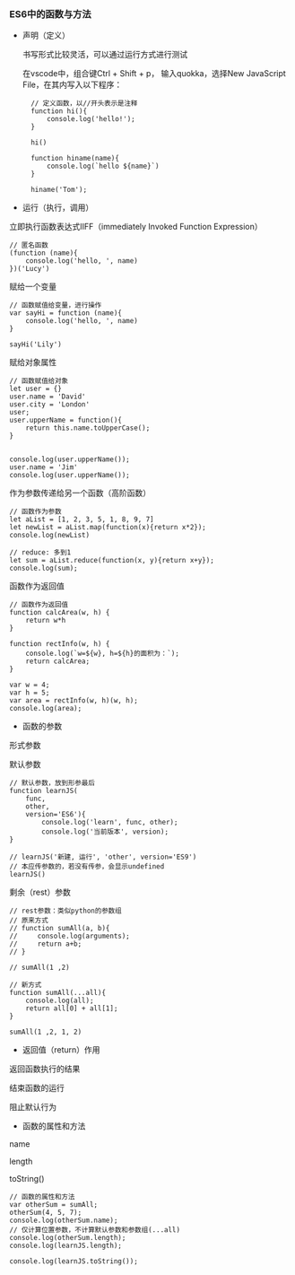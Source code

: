 ### ES6中的函数与方法 ###
- 声明（定义）

	书写形式比较灵活，可以通过运行方式进行测试
	
	在vscode中，组合键Ctrl + Shift + p， 输入quokka，选择New JavaScript File，在其内写入以下程序：
	
		// 定义函数，以//开头表示是注释
		function hi(){
		    console.log('hello!');
		}
		
		hi()
		
		function hiname(name){
		    console.log(`hello ${name}`)
		}
		
		hiname('Tom');
		

- 运行（执行，调用）

立即执行函数表达式IIFF（immediately Invoked Function Expression）

	// 匿名函数
	(function (name){
	    console.log('hello, ', name)
	})('Lucy')

赋给一个变量

	// 函数赋值给变量，进行操作
	var sayHi = function (name){
	    console.log('hello, ', name)
	}
	
	sayHi('Lily')

赋给对象属性

	// 函数赋值给对象
	let user = {}
	user.name = 'David'
	user.city = 'London'
	user;
	user.upperName = function(){
	    return this.name.toUpperCase();
	}
	
	
	console.log(user.upperName());
	user.name = 'Jim'
	console.log(user.upperName());

作为参数传递给另一个函数（高阶函数）

	// 函数作为参数
	let aList = [1, 2, 3, 5, 1, 8, 9, 7]
	let newList = aList.map(function(x){return x*2});
	console.log(newList)
	
	// reduce: 多到1
	let sum = aList.reduce(function(x, y){return x+y});
	console.log(sum);

函数作为返回值

	// 函数作为返回值
	function calcArea(w, h) {
	    return w*h
	}
	
	function rectInfo(w, h) {
	    console.log(`w=${w}, h=${h}的面积为：`);
	    return calcArea;
	}
	
	var w = 4;
	var h = 5;
	var area = rectInfo(w, h)(w, h);
	console.log(area);

- 函数的参数

形式参数

默认参数

	// 默认参数，放到形参最后
	function learnJS(
	    func, 
	    other, 
	    version='ES6'){
	        console.log('learn', func, other);
	        console.log('当前版本', version);
	}
	
	// learnJS('新建, 运行', 'other', version='ES9')
	// 本应传参数的，若没有传参，会显示undefined
	learnJS()


剩余（rest）参数

	// rest参数：类似python的参数组
	// 原来方式
	// function sumAll(a, b){
	//     console.log(arguments);
	//     return a+b;
	// }
	
	// sumAll(1 ,2)
	
	// 新方式
	function sumAll(...all){
	    console.log(all);
	    return all[0] + all[1];
	}
	
	sumAll(1 ,2, 1, 2)

- 返回值（return）作用

返回函数执行的结果

结束函数的运行

阻止默认行为

- 函数的属性和方法

name

length

toString()

	// 函数的属性和方法
	var otherSum = sumAll;
	otherSum(4, 5, 7);
	console.log(otherSum.name);
	// 仅计算位置参数，不计算默认参数和参数组(...all)
	console.log(otherSum.length);
	console.log(learnJS.length);
	
	console.log(learnJS.toString());